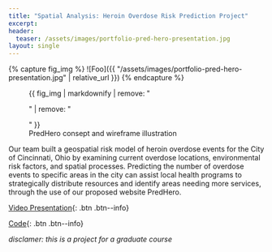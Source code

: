 ```yaml
---
title: "Spatial Analysis: Heroin Overdose Risk Prediction Project"
excerpt: 
header:
  teaser: /assets/images/portfolio-pred-hero-presentation.jpg
layout: single
---
```

{% capture fig_img %}
![Foo]({{ "/assets/images/portfolio-pred-hero-presentation.jpg" | relative_url }})
{% endcapture %}

<figure>
  {{ fig_img | markdownify | remove: "<p>" | remove: "</p>" }}
  <figcaption>PredHero consept and wireframe illustration</figcaption>
</figure>

Our team built a geospatial risk model of heroin overdose events for the City of Cincinnati, Ohio by examining current overdose locations, environmental risk factors, and spatial processes. Predicting the number of overdose events to specific areas in the city can assist local health programs to strategically distribute resources and identify areas needing more services, through the use of our proposed website PredHero.

[Video Presentation](https://www.youtube.com/watch?v=rCxU5raI2Ws&feature=youtu.be){: .btn .btn--info}

[Code](https://gillianzhaoxz.github.io/508_html/Cincinnati_Heroin.html){: .btn .btn--info}

_disclamer: this is a project for a graduate course_